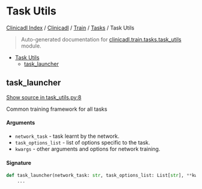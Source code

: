 # Task Utils

[Clinicadl Index](../../../README.md#clinicadl-index) /
[Clinicadl](../../index.md#clinicadl) /
[Train](../index.md#train) /
[Tasks](./index.md#tasks) /
Task Utils

> Auto-generated documentation for [clinicadl.train.tasks.task_utils](../../../../clinicadl/train/tasks/task_utils.py) module.

- [Task Utils](#task-utils)
  - [task_launcher](#task_launcher)

## task_launcher

[Show source in task_utils.py:8](../../../../clinicadl/train/tasks/task_utils.py#L8)

Common training framework for all tasks

#### Arguments

- `network_task` - task learnt by the network.
- `task_options_list` - list of options specific to the task.
- `kwargs` - other arguments and options for network training.

#### Signature

```python
def task_launcher(network_task: str, task_options_list: List[str], **kwargs):
    ...
```